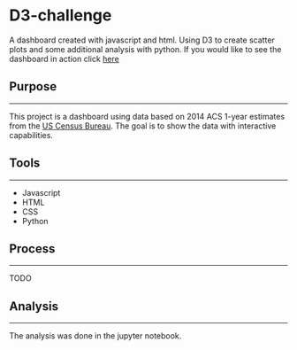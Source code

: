 # D3-challenge

A dashboard created with javascript and html. Using D3 to create scatter plots and some additional analysis with python. If you would like to see the dashboard in action click [here](https://kplam624.github.io/D3-challenge/)

## Purpose

---

This project is a dashboard using data based on 2014 ACS 1-year estimates from the [US Census Bureau](https://data.census.gov/cedsci/). The goal is to show the data with interactive capabilities.

## Tools

---

* Javascript
* HTML
* CSS
* Python

## Process

---

TODO

## Analysis

---

The analysis was done in the jupyter notebook.

